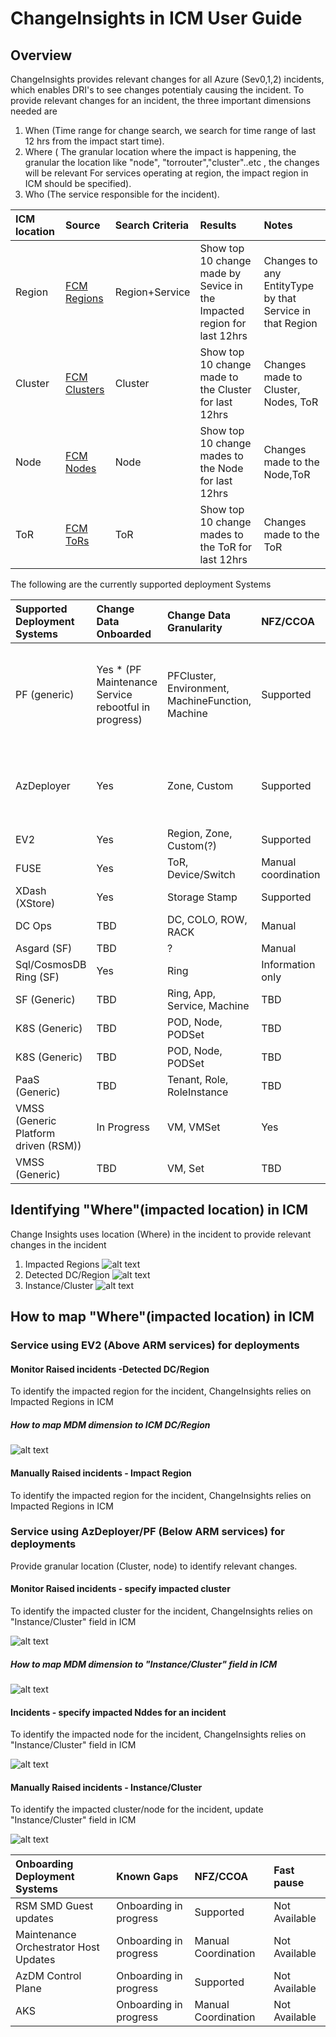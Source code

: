 # ChangeInsights in ICM User Guide

## Overview
 ChangeInsights provides relevant changes for all Azure (Sev0,1,2) incidents, which enables DRI's to see changes potentialy causing the incident.
 To provide relevant changes for an incident, the three important dimensions needed are
1. When (Time range for change search, we search for time range of last 12 hrs from the impact start time).
2. Where ( The granular location where the impact is happening, the granular the location like "node", "torrouter","cluster"..etc , the changes will be relevant
           For services operating at region, the impact region in ICM should be specified).
3. Who (The service responsible for the incident).

| ICM location | Source | Search Criteria | Results | Notes
|:-----|:-----|:-----|:-----|:-----|
| Region | [FCM Regions](https://dataexplorer.azure.com/clusters/https%3a%2f%2ffcmdata.kusto.windows.net/databases/FCMKustoStore?query=H4sIAAAAAAAEAHPOSMxLT3WtKMjJL0otig%2fOzC3IyUzLTE3xSy0pzy%2fKDskvyM%2fJT6%2bsUSjPSC1KVfDJT04syczPC6ksSFWwtVVQKkpNB3KVeLlqFFIyi0sy85JL4Io8UwAqR0WoXwAAAA%3d%3d) | Region+Service|Show top 10 change made by Sevice in the Impacted region for last 12hrs| Changes to any EntityType by that Service in that Region|
| Cluster | [FCM Clusters](https://dataexplorer.azure.com/clusters/https%3a%2f%2ffcmdata.kusto.windows.net/databases/FCMKustoStore?query=H4sIAAAAAAAEAD3KMQqAMAwAwF3wD6H%2fcBIHQVzsLqWNGqxNSSMq%2bHg3b752c2nF7s6RBWWe6MiRFsIwol4su%2bXMkdfnhWtDQRjYOyVO9skITQPGx7MoiqmrFwIVpeT1X334AOCeQnxgAAAA) | Cluster|Show top 10 change made to the Cluster for last 12hrs| Changes made to Cluster, Nodes, ToR|
| Node | [FCM Nodes](https://dataexplorer.azure.com/clusters/https%3a%2f%2ffcmdata.kusto.windows.net/databases/FCMKustoStore?query=H4sIAAAAAAAEAD3KsQqAIBAA0D3oHw7%2fwykagmjJPUQvPTJPTDDBj2%2frzW%2fyOjqc3xQ4Yz52ulOgk9BuWCrnS3HiwK51qB4zwspGF%2bKoWkKQEkRki2IcOlh6CkVT%2frLYD124pHJdAAAA) | Node|Show top 10 change mades to the Node for last 12hrs| Changes made to the Node,ToR|
| ToR | [FCM ToRs](https://dataexplorer.azure.com/clusters/https%3a%2f%2ffcmdata.kusto.windows.net/databases/FCMKustoStore?query=H4sIAAAAAAAEAD3KwQpAQBAG4LvyDpP3cJKDkgt3yQ4ma%2f9tjFD78G6%2b81dtU1i5fqKHso69HNHLIuw6thu6D4jwWN9E98bK1GKeTBCGNzKVJRUGVVzGWuRZIienSZjtf437ACPI8jpiAAAA)| ToR|Show top 10 change mades to the ToR for last 12hrs| Changes made to the ToR|

The following are the currently supported deployment Systems


| Supported Deployment Systems| Change Data Onboarded  | Change Data Granularity | NFZ/CCOA | Fast pause | 
|:-----|:-----|:-----|:-----|:-----|
|PF (generic) | Yes * (PF Maintenance Service rebootful in progress) | PFCluster, Environment, MachineFunction, Machine | Supported | Supported for Azure Data plane deployments. Control Plane does not support fast pause. | 
|AzDeployer| Yes | Zone, Custom | Supported | Supported for Azure Data plane deployments, not for Control plane | 
|EV2| Yes|Region, Zone, Custom(?)| Supported | Not Available | 
|FUSE| Yes | ToR, Device/Switch | Manual coordination | Not Available | 
|XDash (XStore)| Yes| Storage Stamp | Supported | Not Available| 
| DC Ops | TBD | DC, COLO, ROW, RACK | Manual | Manual or N/A |
| Asgard (SF) | TBD | ? | Manual | Manual |
| Sql/CosmosDB Ring (SF) | Yes | Ring | Information only | N/A |
| SF (Generic) | TBD | Ring, App, Service, Machine | TBD | TBD |
| K8S (Generic) | TBD | POD, Node, PODSet | TBD | TBD | 
| K8S (Generic) | TBD | POD, Node, PODSet | TBD | TBD | 
| PaaS (Generic) | TBD | Tenant, Role, RoleInstance | TBD | TBD |
| VMSS (Generic Platform driven (RSM)) | In Progress | VM, VMSet | Yes | TBD |
| VMSS (Generic) | TBD | VM, Set | TBD | TBD |
## Identifying "Where"(impacted location) in ICM

Change Insights uses location (Where) in the incident to provide relevant changes in the incident

1. Impacted Regions 
   ![alt text](media/ImpactedRegions.png)
2. Detected DC/Region
  ![alt text](media/DetectedRegionDC.png)
3. Instance/Cluster 
  ![alt text](media/InstanceCluster.png)
 
## How to map "Where"(impacted location) in ICM
### Service using EV2 (Above ARM services) for deployments

#### Monitor Raised incidents -Detected DC/Region

  To identify the impacted region for the incident, ChangeInsights relies on Impacted Regions in ICM


##### How to map MDM dimension to ICM DC/Region

 ![alt text](media/Monitor-RegionMapping.png)
  
#### Manually Raised incidents - Impact Region
  To identify the impacted region for the incident, ChangeInsights relies on Impacted Regions in ICM



### Service using AzDeployer/PF (Below ARM services) for deployments

Provide granular location (Cluster, node) to identify relevant changes.

#### Monitor Raised incidents - specify impacted cluster

  To identify the impacted cluster for the incident, ChangeInsights relies on  "Instance/Cluster" field in ICM

  ![alt text](media/InstanceCluster.png)

##### How to map MDM dimension to "Instance/Cluster" field in ICM

 ![alt text](media/Monitor-InstanceClusterMapping.png)

 #### Incidents - specify impacted Nddes for an incident

  To identify the impacted node for the incident, ChangeInsights relies on  "Instance/Cluster" field in ICM

  ![alt text](media/InstanceCluster-Node.png)
  
#### Manually Raised incidents - Instance/Cluster

  To identify the impacted cluster/node for the incident, update "Instance/Cluster" field in ICM

  ![alt text](media/InstanceCluster.png)

| Onboarding Deployment Systems | Known Gaps | NFZ/CCOA | Fast pause | 
|:-----|:-----|:-----|:-----|
|RSM SMD Guest updates| Onboarding in progress | Supported | Not Available | 
|Maintenance Orchestrator Host Updates| Onboarding in progress| Manual Coordination | Not Available | 
|AzDM Control Plane |Onboarding in progress | Supported | Not Available| 
|AKS |Onboarding in progress | Manual Coordination | Not Available| 

<!-- ### User Interface 
Check out our demo video here!
-->

